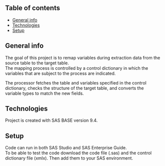 

## Table of contents
* [General info](#general-info)
* [Technologies](#technologies)
* [Setup](#setup)

## General info
The goal of this project is to remap variables during extraction data from the source table to the target table.<br />
The mapping process is controlled by a control dictionary in which the variables that are subject to the process are indicated.

The processor fetches the table and variables specified in the control dictionary, checks the structure of the target table, and converts the variable types to match the new fields.
  
  
## Technologies
Project is created with SAS BASE version 9.4.

	
## Setup
Code can run in both SAS Studio and SAS Enterprise Guide.<br />
To be able to test the code download the code file (.sas) and the control dictionary file (xmlx). Then add them to your SAS environment.


